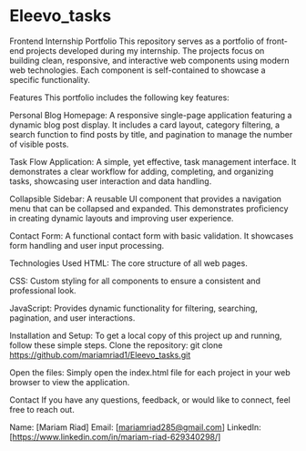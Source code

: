 # Eleevo_tasks
Frontend Internship Portfolio
This repository serves as a portfolio of front-end projects developed during my internship. The projects focus on building clean, responsive, and interactive web components using modern web technologies. Each component is self-contained to showcase a specific functionality.

Features
This portfolio includes the following key features:

Personal Blog Homepage: A responsive single-page application featuring a dynamic blog post display. It includes a card layout, category filtering, a search function to find posts by title, and pagination to manage the number of visible posts.

Task Flow Application: A simple, yet effective, task management interface. It demonstrates a clear workflow for adding, completing, and organizing tasks, showcasing user interaction and data handling.

Collapsible Sidebar: A reusable UI component that provides a navigation menu that can be collapsed and expanded. This demonstrates proficiency in creating dynamic layouts and improving user experience.

Contact Form: A functional contact form with basic validation. It showcases form handling and user input processing.

Technologies Used
HTML: The core structure of all web pages.

CSS: Custom styling for all components to ensure a consistent and professional look.

JavaScript: Provides dynamic functionality for filtering, searching, pagination, and user interactions.

Installation and Setup:
To get a local copy of this project up and running, follow these simple steps.
Clone the repository:
git clone https://github.com/mariamriad1/Eleevo_tasks.git

Open the files:
Simply open the index.html file for each project in your web browser to view the application.

Contact
If you have any questions, feedback, or would like to connect, feel free to reach out.

Name: [Mariam Riad]
Email: [mariamriad285@gmail.com]
LinkedIn: [https://www.linkedin.com/in/mariam-riad-629340298/]
